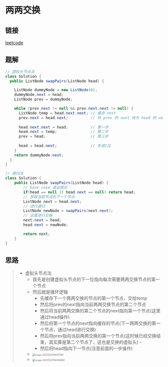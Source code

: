 # 两两交换

## 链接

[leetcode](https://leetcode.cn/problems/swap-nodes-in-pairs/)

## 题解

```java
// 虚拟头节点法
class Solution {
  public ListNode swapPairs(ListNode head) {

    ListNode dummyNode = new ListNode(0);
    dummyNode.next = head;
    ListNode prev = dummyNode;

    while (prev.next != null && prev.next.next != null) {
      ListNode temp = head.next.next; // 缓存 next
      prev.next = head.next;          // 将 prev 的 next 改为 head 的 next
        
      head.next.next = head;          // 第一步
      head.next = temp;               // 第二步
      prev = head;                    // 第三步
        
      head = head.next;               // 步进1位
    }
    return dummyNode.next;
  }
}

// 递归法
class Solution {
    public ListNode swapPairs(ListNode head) {
        // base case 退出提交
        if(head == null || head.next == null) return head;
        // 获取当前节点的下一个节点
        ListNode next = head.next;
        // 进行递归
        ListNode newNode = swapPairs(next.next);
        // 这里进行交换
        next.next = head;
        head.next = newNode;

        return next;
    }
} 
```

## 思路

> - 虚拟头节点法
>   - 首先是创建虚拟头节点的下一位指向每次需要两两交换节点的第一个节点
>   - 然后就是循环逻辑
>     - 先缓存下一个两两交换的节点的第一个节点，交给temp
>     - 然后将prev的next指向当前两两交换节点的第二个节点
>     - 然后将当前两两交换的第二个节点的next指向第一个节点(这里通过head操作)
>     - 然后将第一个节点的next指向缓存的节点(下一两两交换的第一个节点，通过head进行交换)
>     - 然后将prev指向当前两两交换的第一个节点(这时候已经交换结束，其实算是第二个节点了，这也是交换的虚拟头) -
>     - 然后将head指向下一节点(注意前面的一步操作) 
>   - <img src="/Users/aomsir/MyWork/md/leecode%E9%A2%98%E8%A7%A3/2%E3%80%81%E9%93%BE%E8%A1%A8/4/assets/image-20221220194417581.png" alt="image-20221220194417581" style="zoom: 50%;" />
>   - <img src="/Users/aomsir/MyWork/md/leecode%E9%A2%98%E8%A7%A3/2%E3%80%81%E9%93%BE%E8%A1%A8/4/assets/image-20221220194306859.png" alt="image-20221220194306859" style="zoom:50%;" />